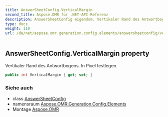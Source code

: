 ```yaml
---
title: AnswerSheetConfig.VerticalMargin
second_title: Aspose.OMR für .NET-API-Referenz
description: AnswerSheetConfig eigendom. Vertikaler Rand des Antwortbogens. In Pixel festlegen.
type: docs
weight: 110
url: /de/net/aspose.omr.generation.config.elements/answersheetconfig/verticalmargin/
---
```

## AnswerSheetConfig.VerticalMargin property

Vertikaler Rand des Antwortbogens. In Pixel festlegen.

```csharp
public int VerticalMargin { get; set; }
```

### Siehe auch

* class [AnswerSheetConfig](../)
* namensraum [Aspose.OMR.Generation.Config.Elements](../../answersheetconfig/)
* Montage [Aspose.OMR](../../../)


